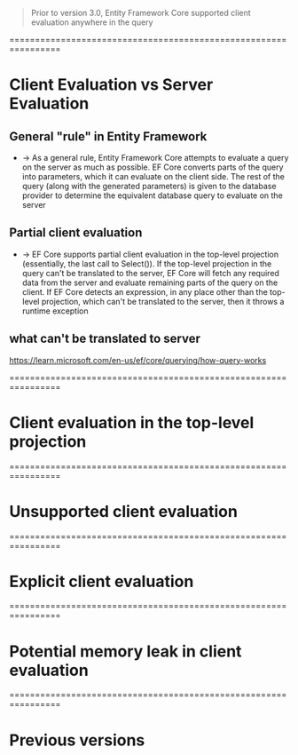 > Prior to version 3.0, Entity Framework Core supported client evaluation anywhere in the query

================================================================
# Client Evaluation vs Server Evaluation

## General "rule" in Entity Framework
* -> As a general rule, Entity Framework Core attempts to evaluate a query on the server as much as possible. EF Core converts parts of the query into parameters, which it can evaluate on the client side. The rest of the query (along with the generated parameters) is given to the database provider to determine the equivalent database query to evaluate on the server

## Partial client evaluation
* -> EF Core supports partial client evaluation in the top-level projection (essentially, the last call to Select()). If the top-level projection in the query can't be translated to the server, EF Core will fetch any required data from the server and evaluate remaining parts of the query on the client. If EF Core detects an expression, in any place other than the top-level projection, which can't be translated to the server, then it throws a runtime exception

## what can't be translated to server
https://learn.microsoft.com/en-us/ef/core/querying/how-query-works 

================================================================
# Client evaluation in the top-level projection


================================================================
# Unsupported client evaluation

================================================================
# Explicit client evaluation

================================================================
# Potential memory leak in client evaluation

================================================================
# Previous versions